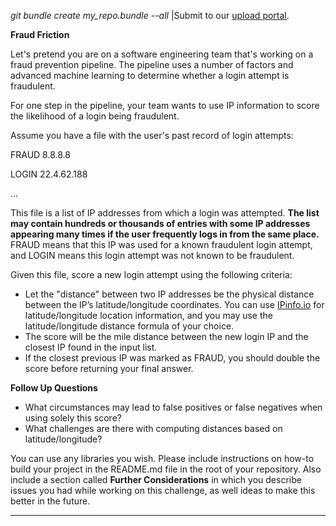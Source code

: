 *git bundle create my_repo.bundle --all* |Submit to our [upload portal](https://goo.gl/forms/5hIzgEmfJHLckJ182). 

**Fraud Friction**

Let's pretend you are on a software engineering team that's working on a fraud prevention pipeline. The pipeline uses a number of factors and advanced machine learning to determine whether a login attempt is fraudulent. 

For one step in the pipeline, your team wants to use IP information to score the likelihood of a login being fraudulent. 

Assume you have a file with the user's past record of login attempts: 

   FRAUD 8.8.8.8 

   LOGIN 22.4.62.188 

   ... 

This file is a list of IP addresses from which a login was attempted.  **The list may contain hundreds or thousands of entries with some IP addresses appearing many times if the user frequently logs in from the same place.**  FRAUD means that this IP was used for a known fraudulent login attempt, and LOGIN means this login attempt was not known to be fraudulent.   

Given this file, score a new login attempt using the following criteria: 

- Let the "distance" between two IP addresses be the physical distance between the IP’s latitude/longitude coordinates. You can use [IPinfo.io](https://ipinfo.io/) for latitude/longitude location information, and you may use the latitude/longitude distance formula of your choice. 
- The score will be the mile distance between the new login IP and the closest IP found in the input list. 
- If the closest previous IP was marked as FRAUD, you should double the score before returning your final answer. 

**Follow Up Questions**

- What circumstances may lead to false positives or false negatives when using solely this score? 
- What challenges are there with computing distances based on latitude/longitude? 

You can use any libraries you wish. Please include instructions on how-to build your project in the README.md file in the root of your repository.  Also include a section called **Further Considerations** in which you describe issues you had while working on this challenge, as well ideas to make this better in the future.

----

